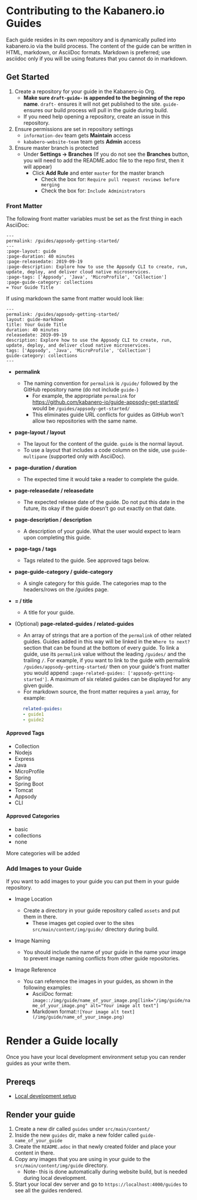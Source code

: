 # Contributing to the Kabanero.io Guides
Each guide resides in its own repository and is dynamically pulled into kabanero.io via the build process. The content of the guide can be written in HTML, markdown, or AsciiDoc formats.  Markdown is preferred; use asciidoc only if you will be using features that you cannot do in markdown.

## Get Started

1. Create a repository for your guide in the Kabanero-io Org.
   * **Make sure `draft-guide-` is appended to the beginning of the repo name**. `draft-` ensures it will not get published to the site. `guide-` ensures our build process will pull in the guide during build.
   * If you need help opening a repository, create  an issue in this repository.
1. Ensure permissions are set in repository settings
   * `information-dev` team gets **Maintain** access
   * `kababero-website-team` team gets **Admin** access
1. Ensure master branch is protected
   * Under **Settings -> Branches** (If you do not see the **Branches** button, you will need to add the README.adoc file to the repo first, then it will appear)
      * Click **Add Rule** and enter `master` for the master branch
         * Check the box for: `Require pull request reviews before merging`
         * Check the box for:  `Include Administrators`

### Front Matter

The following front matter variables must be set as the first thing in each AsciiDoc:
```
---
permalink: /guides/appsody-getting-started/
---
:page-layout: guide
:page-duration: 40 minutes
:page-releasedate: 2019-09-19
:page-description: Explore how to use the Appsody CLI to create, run, update, deploy, and deliver cloud native microservices.
:page-tags: ['Appsody', 'Java', 'MicroProfile', 'Collection']
:page-guide-category: collections
= Your Guide Title
```

If using markdown the same front matter would look like:
```
---
permalink: /guides/appsody-getting-started/
layout: guide-markdown
title: Your Guide Title
duration: 40 minutes
releasedate: 2019-09-19
description: Explore how to use the Appsody CLI to create, run, update, deploy, and deliver cloud native microservices.
tags: ['Appsody', 'Java', 'MicroProfile', 'Collection']
guide-category: collections
---
```

* **permalink**
   * The naming convention for `permalink` is `/guide/` followed by the GitHub repository name (do not include `guide-`)
      * For example, the appropriate `permalink` for https://github.com/kabanero-io/guide-appsody-get-started/ would be `/guides/appsody-get-started/`
      * This eliminates guide URL conflicts for guides as GitHub won't allow two repositories with the same name.

* **page-layout / layout**
   * The layout for the content of the guide. `guide` is the normal layout.
   * To use a layout that includes a code column on the side, use `guide-multipane` (supported only with AsciiDoc).
* **page-duration / duration**
   * The expected time it would take a reader to complete the guide.
* **page-releasedate / releasedate**
   * The expected release date of the guide. Do not put this date in the future, its okay if the guide doesn't go out exactly on that date.
* **page-description / description**
   * A description of your guide. What the user would expect to learn upon completing this guide.
* **page-tags / tags**
   * Tags related to the guide. See approved tags below.
* **page-guide-category / guide-category**
   * A single category for this guide. The categories map to the headers/rows on the /guides page.
* **= / title**
   * A title for your guide.
* (Optional) **page-related-guides / related-guides**
   * An array of strings that are a portion of the `permalink` of other related guides. Guides added in this way will be linked in the `Where to next?` section that can be found at the bottom of every guide. To link a guide, use its `permalink` value without the leading `/guides/` and the trailing `/`. For example, if you want to link to the guide with permalink `/guides/appsody-getting-started/` then on your guide's front matter you would append `:page-related-guides: ['appsody-getting-started']`. A maximum of six related guides can be displayed for any given guide.
   * For markdown source, the front matter requires a `yaml` array, for example:

   ```yaml
      related-guides:
      - guide1
      - guide2
   ```

#### Approved Tags
* Collection
* Nodejs
* Express
* Java
* MicroProfile
* Spring
* Spring Boot
* Tomcat
* Appsody
* CLI

#### Approved Categories
* basic
* collections
* none

More categories will be added

### Add Images to your Guide

If you want to add images to your guide you can put them in your guide repository.

* Image Location
   * Create a directory in your guide repository called `assets` and put them in there.
      * These images get copied over to the sites `src/main/content/img/guide/` directory during build.

* Image Naming
   * You should include the name of your guide in the name your image to prevent image naming conflicts from other guide repositories.

* Image Reference
   * You can reference the images in your guides, as shown in the following examples:
      * AsciiDoc format: `image::/img/guide/name_of_your_image.png[link="/img/guide/name_of_your_image.png" alt="Your image alt text"]`
      * Markdown format:`![Your image alt text](/img/guide/name_of_your_image.png)`

# Render a Guide locally

Once you have your local development environment setup you can render guides as your write them.

## Prereqs
* [Local development setup](https://github.com/kabanero-io/kabanero-website/blob/master/CONTRIBUTING.md#local-development-setup)

## Render your guide

1. Create a new dir called `guides` under `src/main/content/`
1. Inside the new `guides` dir, make a new folder called `guide-name_of_your_guide`
1. Create the `README.adoc` in that newly created folder and place your content in there.
1. Copy any images that you are using in your guide to the `src/main/content/img/guide` directory.
   * Note- this is done automatically during website build, but is needed during local development.
1. Start your local dev server and go to `https://localhost:4000/guides` to see all the guides rendered.
